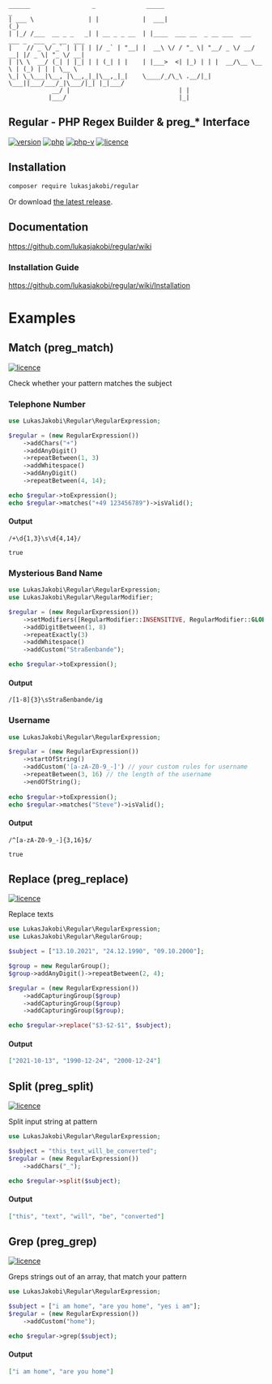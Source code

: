 ```asciidoc
______                 _              _____                             _                 
| ___ \               | |            |  ___|                           (_)                
| |_/ /___  __ _ _   _| | __ _ _ __  | |____  ___ __  _ __ ___  ___ ___ _  ___  _ __  ___ 
|    // _ \/ _` | | | | |/ _` | "__| |  __\ \/ / "_ \| "__/ _ \/ __/ __| |/ _ \| "_ \/ __|
| |\ \  __/ (_| | |_| | | (_| | |    | |___>  <| |_) | | |  __/\__ \__ \ | (_) | | | \__ \
\_| \_\___|\__, |\__,_|_|\__,_|_|    \____/_/\_\ .__/|_|  \___||___/___/_|\___/|_| |_|___/
            __/ |                              | |                                        
           |___/                               |_|                                                                      
```
## Regular - PHP Regex Builder & preg_* Interface

[![version](https://shields.io/github/v/release/lukasjakobi/regular?include_prereleases&color=217FA4)](https://github.com/lukasjakobi/regular/releases)
[![php](https://shields.io/github/languages/top/lukasjakobi/regular?color=2A8EA6)]()
[![php-v](https://shields.io/packagist/php-v/lukasjakobi/regular?color=339DA9)]()
[![licence](https://shields.io/github/license/lukasjakobi/regular?color=44BBAD)]()

## Installation

```bash
composer require lukasjakobi/regular
```

Or download [the latest release](https://github.com/lukasjakobi/regular/releases/latest).


## Documentation

https://github.com/lukasjakobi/regular/wiki

### Installation Guide

https://github.com/lukasjakobi/regular/wiki/Installation

# Examples

## Match (preg_match)
[![licence](https://img.shields.io/static/v1?label=&message=complete&color=4DCAAF)]()

Check whether your pattern matches the subject

### Telephone Number

```php
use LukasJakobi\Regular\RegularExpression;

$regular = (new RegularExpression())
    ->addChars("+")
    ->addAnyDigit()
    ->repeatBetween(1, 3)
    ->addWhitespace()
    ->addAnyDigit()
    ->repeatBetween(4, 14);

echo $regular->toExpression();
echo $regular->matches("+49 123456789")->isValid();
```

#### Output
```regexp
/+\d{1,3}\s\d{4,14}/
```
```
true
```

### Mysterious Band Name

```php
use LukasJakobi\Regular\RegularExpression;
use LukasJakobi\Regular\RegularModifier;

$regular = (new RegularExpression())
    ->setModifiers([RegularModifier::INSENSITIVE, RegularModifier::GLOBAL])
    ->addDigitBetween(1, 8)
    ->repeatExactly(3)
    ->addWhitespace()
    ->addCustom("Straßenbande");

echo $regular->toExpression();
```

#### Output
```regexp
/[1-8]{3}\sStraßenbande/ig
```

### Username

```php
use LukasJakobi\Regular\RegularExpression;

$regular = (new RegularExpression())
    ->startOfString()
    ->addCustom('[a-zA-Z0-9_-]') // your custom rules for username
    ->repeatBetween(3, 16) // the length of the username
    ->endOfString();
    
echo $regular->toExpression();
echo $regular->matches("Steve")->isValid();
```

#### Output
```regexp
/^[a-zA-Z0-9_-]{3,16}$/
```
```
true
```

## Replace (preg_replace)
[![licence](https://img.shields.io/static/v1?label=&message=complete&color=4DCAAF)]()

Replace texts

```php
use LukasJakobi\Regular\RegularExpression;
use LukasJakobi\Regular\RegularGroup;

$subject = ["13.10.2021", "24.12.1990", "09.10.2000"];

$group = new RegularGroup();
$group->addAnyDigit()->repeatBetween(2, 4);

$regular = (new RegularExpression())
    ->addCapturingGroup($group)
    ->addCapturingGroup($group)
    ->addCapturingGroup($group);

echo $regular->replace("$3-$2-$1", $subject);
```

#### Output
```json
["2021-10-13", "1990-12-24", "2000-12-24"]
```

## Split (preg_split)
[![licence](https://img.shields.io/static/v1?label=&message=complete&color=4DCAAF)]()


Split input string at pattern

```php
use LukasJakobi\Regular\RegularExpression;

$subject = "this_text_will_be_converted";
$regular = (new RegularExpression())
    ->addChars("_");

echo $regular->split($subject);
```

#### Output
```json
["this", "text", "will", "be", "converted"]
```

## Grep (preg_grep)
[![licence](https://img.shields.io/static/v1?label=&message=complete&color=4DCAAF)]()

Greps strings out of an array, that match your pattern

```php
use LukasJakobi\Regular\RegularExpression;

$subject = ["i am home", "are you home", "yes i am"];
$regular = (new RegularExpression())
    ->addCustom("home");

echo $regular->grep($subject);
```

#### Output
```json
["i am home", "are you home"]
```